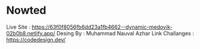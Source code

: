 
# Nowted
Live Site : https://63f0f8056fb6dd23a1fb4662--dynamic-medovik-02b0b8.netlify.app/
Desing By : Muhammad Nauval Azhar
Link Challanges : https://codedesign.dev/
